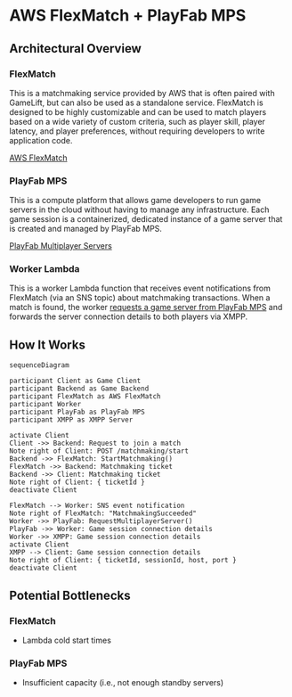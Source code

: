 # AWS FlexMatch + PlayFab MPS

## Architectural Overview

### FlexMatch

This is a matchmaking service provided by AWS that is often paired with GameLift, but can also be used
as a standalone service.  FlexMatch is designed to be highly customizable and can be used to match players based on a
wide variety of custom criteria, such as player skill, player latency, and player preferences, without requiring
developers to write application code.

[AWS FlexMatch](https://docs.aws.amazon.com/gamelift/latest/flexmatchguide/match-intro.html)

### PlayFab MPS

This is a compute platform that allows game developers to run game servers in the cloud without having to manage any
infrastructure. Each game session is a containerized, dedicated instance of a game server that is created and managed by
PlayFab MPS.

[PlayFab Multiplayer Servers](https://learn.microsoft.com/en-us/gaming/playfab/features/multiplayer/servers/)

### Worker Lambda

This is a worker Lambda function that receives event notifications from FlexMatch (via an SNS topic) about matchmaking
transactions. When a match is found, the worker [requests a game server from PlayFab MPS](https://learn.microsoft.com/en-us/rest/api/playfab/multiplayer/multiplayer-server/request-multiplayer-server?view=playfab-rest) and forwards the server connection details to both players via XMPP.

## How It Works

```mermaid
sequenceDiagram

participant Client as Game Client
participant Backend as Game Backend
participant FlexMatch as AWS FlexMatch
participant Worker
participant PlayFab as PlayFab MPS
participant XMPP as XMPP Server

activate Client
Client ->> Backend: Request to join a match
Note right of Client: POST /matchmaking/start
Backend ->> FlexMatch: StartMatchmaking()
FlexMatch ->> Backend: Matchmaking ticket
Backend ->> Client: Matchmaking ticket
Note right of Client: { ticketId }
deactivate Client

FlexMatch --> Worker: SNS event notification
Note right of FlexMatch: "MatchmakingSucceeded"
Worker ->> PlayFab: RequestMultiplayerServer()
PlayFab ->> Worker: Game session connection details
Worker ->> XMPP: Game session connection details
activate Client
XMPP --> Client: Game session connection details
Note right of Client: { ticketId, sessionId, host, port }
deactivate Client
```

## Potential Bottlenecks

### FlexMatch

- Lambda cold start times

### PlayFab MPS

- Insufficient capacity (i.e., not enough standby servers)
